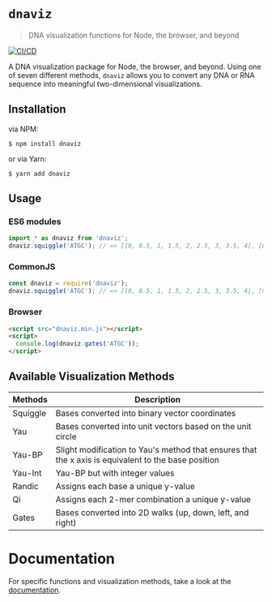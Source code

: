 # `dnaviz`

> DNA visualization functions for Node, the browser, and beyond

[![CI/CD](https://github.com/IQTLabs/dnaviz/workflows/CI/CD/badge.svg)](https://github.com/IQTLabs/dnaviz/actions)

A DNA visualization package for Node, the browser, and beyond.
Using one of seven different methods, `dnaviz` allows you to convert any DNA or RNA sequence into meaningful two-dimensional visualizations.

## Installation

via NPM:

```
$ npm install dnaviz
```

or via Yarn:

```
$ yarn add dnaviz
```

## Usage

### ES6 modules

```js
import * as dnaviz from 'dnaviz';
dnaviz.squiggle('ATGC'); // => [[0, 0.5, 1, 1.5, 2, 2.5, 3, 3.5, 4], [0, 0.5, 0, -0.5, -1, -0.5, 0, -0.5, 0]]
```

### CommonJS

```js
const dnaviz = require('dnaviz');
dnaviz.squiggle('ATGC'); // => [[0, 0.5, 1, 1.5, 2, 2.5, 3, 3.5, 4], [0, 0.5, 0, -0.5, -1, -0.5, 0, -0.5, 0]]
```

### Browser

```html
<script src="dnaviz.min.js"></script>
<script>
  console.log(dnaviz.gates('ATGC'));
</script>
```

## Available Visualization Methods

| Methods  | Description                                                                                         |
| -------- | --------------------------------------------------------------------------------------------------- |
| Squiggle | Bases converted into binary vector coordinates                                                      |
| Yau      | Bases converted into unit vectors based on the unit circle                                          |
| Yau-BP   | Slight modification to Yau's method that ensures that the x axis is equivalent to the base position |
| Yau-Int  | Yau-BP but with integer values                                                                      |
| Randic   | Assigns each base a unique y-value                                                                  |
| Qi       | Assigns each 2-mer combination a unique y-value                                                     |
| Gates    | Bases converted into 2D walks (up, down, left, and right)                                           |

# Documentation

For specific functions and visualization methods, take a look at the [documentation](https://iqtlabs.github.io/dnaviz/modules/_dnaviz_.html).

